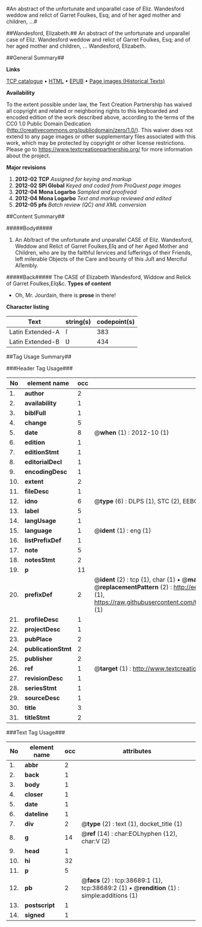 #An abstract of the unfortunate and unparallel case of Eliz. Wandesford weddow and relict of Garret Foulkes, Esq; and of her aged mother and children, ...#

##Wandesford, Elizabeth.##
An abstract of the unfortunate and unparallel case of Eliz. Wandesford weddow and relict of Garret Foulkes, Esq; and of her aged mother and children, ...
Wandesford, Elizabeth.

##General Summary##

**Links**

[TCP catalogue](http://www.ota.ox.ac.uk/tcp/)  • 
[HTML](http://tei.it.ox.ac.uk/tcp/Texts-HTML/free/A24/A24037.html)  • 
[EPUB](http://tei.it.ox.ac.uk/tcp/Texts-EPUB/free/A24/A24037.epub) • 
[Page images (Historical Texts)](https://historicaltexts.jisc.ac.uk/eebo-99834191e)

**Availability**

To the extent possible under law, the Text Creation Partnership has waived all copyright and related or neighboring rights to this keyboarded and encoded edition of the work described above, according to the terms of the CC0 1.0 Public Domain Dedication (http://creativecommons.org/publicdomain/zero/1.0/). This waiver does not extend to any page images or other supplementary files associated with this work, which may be protected by copyright or other license restrictions. Please go to https://www.textcreationpartnership.org/ for more information about the project.

**Major revisions**

1. __2012-02__ __TCP__ *Assigned for keying and markup*
1. __2012-02__ __SPi Global__ *Keyed and coded from ProQuest page images*
1. __2012-04__ __Mona Logarbo__ *Sampled and proofread*
1. __2012-04__ __Mona Logarbo__ *Text and markup reviewed and edited*
1. __2012-05__ __pfs__ *Batch review (QC) and XML conversion*

##Content Summary##

#####Body#####

1. An Abſtract of the unfortunate and unparallel CASE of Eliz. Wandesford, Weddow and Relict of Garret Foulkes,Eſq and of her Aged Mother and Children, who are by the faithful ſervices and ſufferings of their Friends, left miſerable Objects of the Care and bounty of this Juſt and Merciful Aſſembly.

#####Back#####
The CASE of Elizabeth Wandesford, Widdow and Relick of Garret Foulkes,Eſq&c.
**Types of content**

  * Oh, Mr. Jourdain, there is **prose** in there!

**Character listing**


|Text|string(s)|codepoint(s)|
|---|---|---|
|Latin Extended-A|ſ|383|
|Latin Extended-B|Ʋ|434|

##Tag Usage Summary##

###Header Tag Usage###

|No|element name|occ|attributes|
|---|---|---|---|
|1.|__author__|2||
|2.|__availability__|1||
|3.|__biblFull__|1||
|4.|__change__|5||
|5.|__date__|8| @__when__ (1) : 2012-10 (1)|
|6.|__edition__|1||
|7.|__editionStmt__|1||
|8.|__editorialDecl__|1||
|9.|__encodingDesc__|1||
|10.|__extent__|2||
|11.|__fileDesc__|1||
|12.|__idno__|6| @__type__ (6) : DLPS (1), STC (2), EEBO-CITATION (1), PROQUEST (1), VID (1)|
|13.|__label__|5||
|14.|__langUsage__|1||
|15.|__language__|1| @__ident__ (1) : eng (1)|
|16.|__listPrefixDef__|1||
|17.|__note__|5||
|18.|__notesStmt__|2||
|19.|__p__|11||
|20.|__prefixDef__|2| @__ident__ (2) : tcp (1), char (1)  •  @__matchPattern__ (2) : ([0-9\-]+):([0-9IVX]+) (1), (.+) (1)  •  @__replacementPattern__ (2) : http://eebo.chadwyck.com/downloadtiff?vid=$1&page=$2 (1), https://raw.githubusercontent.com/textcreationpartnership/Texts/master/tcpchars.xml#$1 (1)|
|21.|__profileDesc__|1||
|22.|__projectDesc__|1||
|23.|__pubPlace__|2||
|24.|__publicationStmt__|2||
|25.|__publisher__|2||
|26.|__ref__|1| @__target__ (1) : http://www.textcreationpartnership.org/docs/. (1)|
|27.|__revisionDesc__|1||
|28.|__seriesStmt__|1||
|29.|__sourceDesc__|1||
|30.|__title__|3||
|31.|__titleStmt__|2||


###Text Tag Usage###

|No|element name|occ|attributes|
|---|---|---|---|
|1.|__abbr__|2||
|2.|__back__|1||
|3.|__body__|1||
|4.|__closer__|1||
|5.|__date__|1||
|6.|__dateline__|1||
|7.|__div__|2| @__type__ (2) : text (1), docket_title (1)|
|8.|__g__|14| @__ref__ (14) : char:EOLhyphen (12), char:V (2)|
|9.|__head__|1||
|10.|__hi__|32||
|11.|__p__|5||
|12.|__pb__|2| @__facs__ (2) : tcp:38689:1 (1), tcp:38689:2 (1)  •  @__rendition__ (1) : simple:additions (1)|
|13.|__postscript__|1||
|14.|__signed__|1||
